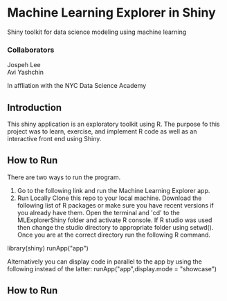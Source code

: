 # Machine Learning Explorer in Shiny
Shiny toolkit for data science modeling using machine learning

### Collaborators
Jospeh Lee  
Avi Yashchin  

In affliation with the NYC Data Science Academy

## Introduction
This shiny application is an exploratory toolkit using R.  The purpose fo this project was to learn, exercise, and implement R code as well as an interactive front end using Shiny.   

## How to Run
There are two ways to run the program.     
1) Go to the following link and run the Machine Learning Explorer app.   
2) Run Locally
Clone this repo to your local machine.  Download the following list of R packages or make sure you have recent versions if you already have them.  Open the terminal and 'cd' to the MLExplorerShiny folder and activate R console. 
If R studio was used then change the studio directory to appropriate folder using setwd().  
Once you are at the correct directory run the following R command. 

library(shiny)
runApp("app") 

Alternatively you can display code in parallel to the app by using the following instead of the latter:
runApp("app",display.mode = "showcase")

## How to Run

